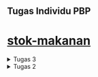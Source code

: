 ## Tugas Individu PBP

# [stok-makanan](https://stok-nyamnyam.adaptable.app/)

<details>
<summary> Tugas 3 </summary>

## Perbedaan antara _form_ `POST`dan `GET` dalam Django

Method `POST` merupakan method protokol HTTP untuk mengirimkan data ke server. Pada method `POST`, data dikirim sebagai dari body request sehingga tidak terlihat dalam URL. Method ini sesuai untuk mengirimkan data yang lebih besar jika dibandingkan dengan method `GET`, seperti _upload file_.

Method `GET` merupakan method protokol HTTP untuk mengambil data dari server. Berbeda dengan `POST`, method `GET` tidak cocok untuk mengirimkan data sensitif sebab data yang dikirimkan melalui method `GET` terlihat dalam URL (data ditambahkan sebagai parameter query). Kapasitas data method `GET` lebih kecil dibandingkan method `POST`. Oleh karena itu, method ini lebih sesuai untuk mendapatkan data yang relatif kecil, seperti saat _membuka halaman web yang bersifat publik_.

## Perbedaan utama antara XML, JSON, dan HTML dalam konteks pengiriman data

#### XML (eXtensible Markup Language)

XML digunakan untuk mengorganisir data dalam hierarki yang terstruktur, seperti mengorganisir berkas dalam folder dan subfolder komputer. Tag pembuka dan penutup yang mendefinisikan elemen dan atribut (sintaks XML dapat dianalogikan seperti HTML yang menyimpan data dalam bentuk tree node), memungkinkan fleksibilitas dalam mendefinisikan format data yang sesuai dengan kebutuhan aplikasi.

- XML biasanya digunakan untuk data yang perlu diorganisir dengan struktur yang kompleks karena menggunakan tag pada setiap elemen data. Contoh penggunaannya, seperti konfigurasi aplikasi atau pertukaran data antarsistem yang berbeda.

#### JSON (JavaScript Object Notation)

JSON digunakan untuk menyimpan data dalam format objek dengan pasangan `key-value`, seperti format daftar kontak di ponsel. Fomat yang relatif singkat dan intuitif tersebut memudahkan manusia dalam membaca dan memahaminya.

- JSON cocok untuk pertukaran data dalam pengembangan web karena sederhana, ringkas, dan relatif mudah di-parsing. JSON menggunakan `dictionary` dan `list` sebagai _container_ sehingga mudah dibaca oleh mesin juga. Data dikirim dalam bentuk JavaScript sehingga lebih mudah dimanipulasi sehingga JSON sering digunakan.

#### HTML (HyperText Markup Language)

HTML digunakan untuk mengirimkan tampilan halaman web, dapat diibaratkan seperti membangun struktur rumah dengan kamar, pintu, dan jendela. `HTML` lebih cocok jika client-nya adalah manusia, bukan aplikasi yang mengambil data (karena diperlukan parsing). Proses parsing akan memakan waktu dan kurang efisien.

## Mengapa JSON sering digunakan dalam pertukaran data antara aplikasi web modern?

`JSON` sering digunakan karena penyajian data yang lebih sederhana dari `XML` sehingga lebih efisien. Ditambah, format ini lebih mudah dibaca oleh manusia dan mesin, seperti yang telah disebutkan sebelumnya.

## Cara Implementasi

1. Membuat direktori `templates` di _root folder_. Di dalam folder tersebut, saya menambahkan `base.html` sebagai template.

2. Membuat `_form_s.py` di `main` yang mengimplementasikan `django._form_s` untuk membantu penyusunan struktur input _form_ yang akan dibuat. Kode yang saya gunakan mirip dengan yang telah diajarkan saat tutorial. Perbedaanya terdapat pada nama model yang sekarang menjadi `Item` dan sebuah field `amount` yang menggantikan field `price`.

```
from django.forms import ModelForm
from main.models import Item

class ProductForm(ModelForm):
    class Meta:
        model = Item
        fields = ["name", "amount", "description"]
```

3. Memodifikasi `views.py` dengan menambahkan fungsi-fungsi yang dibutuhkan. Fungsi dalam `views.py`

- `show_main` --> menampilkan data `Item` melalui _form_
- `create_product`
- `show_html` --> menampilkan data dalam bentuk HTML
- `show_xml` --> menampilkan data dalam bentuk XML
- `show_json` --> menampilkan data dalam bentuk JSON
- `show_xml_by_id` --> menampilkan data dalam bentuk XML berdasarkan id tertentu
- `show_json_by_id` --> menampilkan data dalam bentuk JSON berdasarkan id tertentu

4. Melakukan routing dengan mengimpor fungsi-fungsi yang ada pada `views.py` dalam `urls.py` yang terdapat pada `main` folder. Kemudian, menambahkan _path url_ untuk setiap fungsi dalam `urls.py`. Hal ini bertujuan untuk mengakses fungsi-fungsi yang sudah diimport sebelumnya.

5. Membuat berkas `create_product.html` di `main/templates`, seperti pada tutorial.

6. Memodifikasi `main.html` pada `main/templates` untuk menampilkan data produk dalam bentuk table dan menambahkan tombol `Add New Product` yang akan _redirect_ ke halaman _form_.

## Screenshots Postman

### HTML

![](/img_tugas3/html-1.png)
![](/img_tugas3/html-2.png)
![](/img_tugas3/html-3.png)

### XML

![](/img_tugas3/xml.png)

### JSON

![](/img_tugas3/json.png)

### XML by ID

![](/img_tugas3/xml_id1.png)
![](/img_tugas3/xml_id2.png)

### JSON by ID

![](/img_tugas3/json_id1.png)
![](/img_tugas3/json_id2.png)

</details>

<details>
<summary> Tugas 2 </summary>
## 1. Cara Implementasi

1. Memilih direktori lokal yang akan menyimpan proyek Git dan melakukan inisiasi repositori baru dengan berintah `git init`.

- Menghubungkan keduanya dengan perintah `git remote add origin <url_repo_github>`.
- Membuat virtual environment untuk projek baru ini dengan `python -m venv env` dan mengaktifkannya `env\Scripts\activate.bat`.
- Pada direktori yang sama, saya menambahkan berkas `requirements.txt` yang berisi dependencies sebagai berikut:
  ```
  Django
  Gunicorn
  Whitenoise
  psycopg2-binary
  requests
  urllib3
  ```
- Memasang dependencies dengan perintah `pip install -r requirements.txt`
- Membuat proyek Django baru Bernama `stok_makanan` dengan perintah `django-admin startproject stok_makanan .`
- Menambahkan file `.gitignore`
- Mengatur akses aplikasi web dengan menambahkan `\*` pada `ALLOWED_HOST` pada `settings.py`
- Mendaftarkan `main` dalam proyek _stok makanan_:
  - Membuat aplikasi `main` dalam proyek `stok_makanan` dengan `python manage.py startapp main`
  - Menambahkan `main` ke `INSTALLED_APPS` dalam `settings.py`
- Menambahkan direktori `template` pada direktori `main`
- Menambahkan file `main.html` dalam direktori `templates` pada aplikasi `main` yang nantinya akan menampilkan data aplikasi
- Menambahkan fungsi `show_main` pada `views.py` yang ada pada direksori aplikasi `main` yang berfungsi mengatur permintaan HTTP dan mengembalikan tampilan yang sesuai.
- Melakukan routing URL
  - Mengonfigurasi routing URL aplikasi main agar dapat diakses melalui peramban web
    - Membuat berkas `urls.py` dalam direktori `main`, seperti yang telah diberikan saat tutorial
  - Mengonfigurasi routing URL proyek untuk menghubungkannya ke tampilan `main`
    - Menambahkan rute URL pada `urls.py` dalam direktori proyek `stok_makanan`, seperti yang telah diberikan saat tutorial
- Mengubah berkas `models.py` dalam aplikasi `main` sesuai kebutuhan
  - Menambahkan `Item` dengan atribut `name`, `amount`, dan `description`
    - name sebagai nama item dengan tipe CharField.
    - amount sebagai jumlah item dengan tipe IntegerField.
    - description sebagai deskripsi item dengan tipe TextField.
- Menambahkan unit test `tests.py` pada direktori aplikasi `main`, seperti yang diberikan pada tutorial
- Melakukan deployment proyek pada Adaptable.io, seperti yang dicontohkan pada tutorial dengan melakukan penyesuaian yang dibutuhkan dan start command `python manage.py migrate && gunicorn stok_makanan.wsgi`

## 2. Bagan

![Bagan](bagan.png)

Penjelasan bagan:

1. Client memerintahkan peramban web untuk mengunjungi situs berbasis django.
2. Peramban akan mengirimkan `HTTP Request` dari client ke server situs yang dikunjungi. Request akan dihandle oleh `urls.py`.
3. Setelah pattern ditemukan, function dalam `views.py` yang sesuai (fungsi yang terikat dengan url tersebut) akan memproses request client. `models.py` menyimpan data dan logika aplikasi. `views.py` memproses request dengan menampilkan data dari model (models.py) dan menghubungkannya dengan template (.html).
4. Setelah itu, peramban web akan mengirimkan halaman web yang diminta client berupa `html`. Peramban client merender `html` sebagai `HTTP Response` dari server django.

## 3. Virtual Environment

### Mengapa menggunakan virtual environment?

Penggunaan virtual environment pada proyek django lebih disarankan dibandingkan tanpa menggunakannya.Virtual environment berguna untuk mengisolasi package serta dependencies dari aplikasi sehingga tidak bertabrakan dengan dependencies lain yang ada pada komputer. Jika dibayagkan, pada tiap proyeknya kita akan memiliki python yang berbeda. Hal ini membantu kita dalam mengelola dependencies proyek sehingga dapat menghindari terjadinya konflik.

### Apakah aplikasi web berbasis Django dapat dibuat tanpa menggunakan virtual environment?

Ya. Proyek django tetap dapat dibuat tanpa menggunakan virtual environment selama python sistem kita memiliki depedensi yang akan digunakan.

## 4. MVC, MVT, dan MVVM

Konsep arsitektur dalam pengembangan web untuk memisahkan komponen-komponen utama sebuah aplikasi. Hal ini akan memungkinkan pengembang web untuk mengorganisasi dan mengelola kode dengan lebih terstruktur.

### MVC (Model View Controller)

<img src=https://ristek.link/mvc-pic>

Model: bagian yang mengelola data dan logika aplikasi
View: bagian yang mengatur tampilan data dari model
Controller: bagian yang bertugas mengatur _flow_ interaksi `model` dan `view`. Meneruskan hasil manipulasi data dari `model` ke `view` yang akan ditampilkan pada layar pengguna

### MVT (Model View Template)

<img src=https://miro.medium.com/v2/resize:fit:1400/0*8ZFh-CsrMi7bQG0O.jpg>

Model: bagian yang mengelola data dan logika aplikasi
View: bagian yang menampilkan data dari `model` dan menghubungkannya dengan `template`
Template: bagian yang mengatur tampilan antarmuka pengguna (serupa dengan `Controller` pada `MVC`)

### MVVM (Model View ViewModel)

<img src=https://media.geeksforgeeks.org/wp-content/uploads/20221012200730/gfgmvvm.png>

Pola desain yang membedakan UI dengan logika dari aplikasi. `Viewmodel` serupa dengan `Controller`. Konsep ini memungkinkan pengembang melakukan pemisahan kerja yang lebih baik antara UI dengan logika.

Model: bagian yang mengatur data dan logika aplikasi
View: bagian yang mengatur tampilan antarmuka pengguna, tetapi tidak mengolah data
ViewModel: bagian yang menghubungkan `model` dan `view`, meneruskan data yang akan ditampilkan ke `view`

## Perbedaan

Pada konsep MVC, pemisahan kerja lebih tegas dibanding konsep lainnya. Bagian yang serupa dengan `Controller pada MVC` adalah `Template pada MVT` dan `ViewModel pada MVVM`. Meski demikian, terdapat perbedaan di antara ketiga konsep, seperti yang telah disampaikan sebelumnya.

</details>
